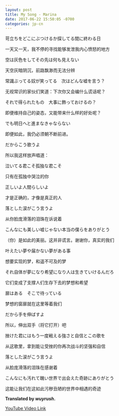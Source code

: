 ```yaml
---
layout: post
title: My Song - Marina
date: 2017-06-22 15:50:05 -0700
categories: jp-cn 
---
```


苛立ちをどこにぶつけるか探してる間に終わる日

一天又一天，我不停的寻找能够发泄我内心愤怒的地方

空は灰色をしてその先は何も見えない

天空灰暗阴沉，前路飘渺而无法分辨

常識ぶってる奴が笑ってる　次はどんな嘘を言う？

无视常识的家伙们笑道：下次你又会编什么谎话呢？

それで得られたもの　大事に飾っておけるの？

即便维持自己的姿态，又能带来什么样的好处呢？

でも明日へと進まなきゃならない

即便如此，我仍必须朝不断前进。

だからこう歌うよ

所以我这样放声唱道：

泣いてる君こそ孤独な君こそ

只有在孤独中哭泣的你

正しいよ人間らしいよ

才是正确的，才像是真正的人

落とした涙がこう言うよ

从你脸庞滑落的泪珠在诉说着

こんなにも美しい嘘じゃない本当の僕らをありがとう

（你）是如此的美丽。这并非谎言。谢谢你，真实的我们

叶えたい夢や届かない夢がある事

想要实现的梦，和遥不可及的梦

それ自体が夢になり希望になり人は生きていけるんだろ

它们变成了支撑人们生存下去的梦想和希望

扉はある　そこで待っている

梦想的窗扉就在这里等着我们

だから手を伸ばすよ

所以，伸出双手（将它打开）吧

挫けた君にはもう一度戦える強さと自信とこの歌を

从这歌里，拿到能让受挫的你再次战斗的坚强和自信

落とした涙がこう言うよ

从脸庞滑落的泪珠在感谢着

こんなにも汚れて醜い世界で出会えた奇跡にありがとう

这能让我们在这如此污秽丑陋的世界中相遇的奇迹

**Translated by *wuyrush*.**

[YouTube Video Link](https://www.youtube.com/watch?v=kL2vlUlpytQ)
